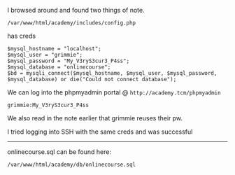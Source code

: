 I browsed around and found two things of note.

`/var/www/html/academy/includes/config.php`

has creds

```
$mysql_hostname = "localhost";
$mysql_user = "grimmie";
$mysql_password = "My_V3ryS3cur3_P4ss";
$mysql_database = "onlinecourse";
$bd = mysqli_connect($mysql_hostname, $mysql_user, $mysql_password, $mysql_database) or die("Could not connect database");
```

We can log into the phpmyadmin portal @ `http://academy.tcm/phpmyadmin`

`grimmie:My_V3ryS3cur3_P4ss`

We also read in the note earlier that grimmie reuses their pw.

I tried logging into SSH with the same creds and was successful

---

onlinecourse.sql can be found here:

`/var/www/html/academy/db/onlinecourse.sql`


